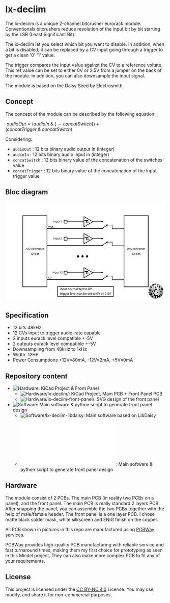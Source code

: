 # lx-deciim

The lx-deciim is a unique 2-channel bitcrusher eurorack module. Conventionals bitcrushers reduce resolution of the input bit by bit starting by the LSB (Least Significant Bit).

The lx-deciim let you select which bit you want to disable. In addition, when a bit is disabled, it can be replaced by a CV input going through a trigger to get a clean '0' '1' value.

The trigger compares the input value against the CV to a reference voltate. This ref value can be set to either 0V or 2.5V from a jumper on the back of the module. In addition, you can also downsample the input signal.

The module is based on the Daisy Seed by Electrosmith.

## Concept

The concept of the module can be described by the following equation:

$\ audioOut = (audioIn\: \& \:( \sim concatSwitch)) + (concatTrigger\: \& \:concatSwitch)$

Considering:

- `audioOut` : 12 bits binary audio output in (integer)
- `audioIn` : 12 bits binary audio input in (integer)
- `concatSwitch` : 12 bits binary value of the concatenation of the switches' value
- `concatTrigger` : 12 bits binary value of the concatenation of the input trigger value

## Bloc diagram

![Bloc diagram](Pictures/bloc_diagram.svg)

## Specification

- 12 bits 48kHz
- 12 CVs input to trigger audio-rate capable
- 2 inputs eurack level compatible +-5V
- 2 outputs eurack level compatible +-5V
- Downsampling from 48kHz to 1kHz
- Width: 12HP
- Power Consumptions +12V=80mA, -12V=2mA, +5V=0mA

## Repository content

- ![Hardware](Hardware/): KiCad Project & Front Panel
  - ![Hardware/lx-deciim/](Hardware/lx-deciiml/): KiCad Project, Main PCB + Front Panel PCB
  - ![Hardware/lx-deciim-front-panel/](Hardware/lx-deciim-front-panel/): SVG design of the front panel
- ![Software](Software/): Main software & python script to generate front panel design
  - ![Software/lx-deciim-libdaisy](Software/lx-deciim-libdaisy): Main software based on LibDaisy
  - ![pattern_square_generator.py](Software/pattern_square_generator.py): Main software & python script to generate front panel design

## Hardware

The module consist of 2 PCBs. The main PCB (in reality two PCBs on a panel), and the front panel. The main PCB is really standard 2 layers PCB. After snapping the panel, you can assemble the two PCBs together with the help of male/female header. The front panel is a one layer PCB. I chose matte black solder mask, white silkscreen and ENIG finish on the copper.

All PCB shown in pictures in this repo are manufactured using [PCBWay](https://pcbway.com) services.

PCBWay provides high-quality PCB manufacturing with reliable service and fast turnaround times, making them my first choice for prototyping as seen in this Minitel project. They can also make more complex PCB to fit any of your requirements.

## License

This project is licensed under the [CC BY-NC 4.0](https://creativecommons.org/licenses/by-nc/4.0/) License. You may use, modify, and share it for non-commercial purposes.
